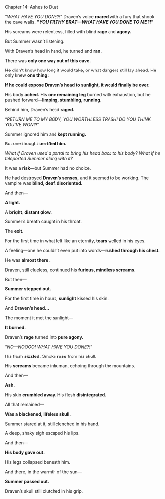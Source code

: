 Chapter 14: Ashes to Dust

"*WHAT HAVE YOU DONE?!*" Draven’s voice **roared** with a fury that shook the cave walls. **"*YOU FILTHY BRAT—WHAT HAVE YOU DONE TO ME?!*"**

His screams were relentless, filled with blind **rage** and **agony.**

But Summer wasn’t listening.

With Draven’s head in hand, he turned and **ran.**

There was **only one way out of this cave.**

He didn’t know how long it would take, or what dangers still lay ahead. He only knew **one thing:**

**If he could expose Draven’s head to sunlight, it would finally be over.**

His body **ached.** His **one remaining leg** burned with exhaustion, but he pushed forward—**limping, stumbling, running.**

Behind him, Draven’s head **raged.**

“*RETURN ME TO MY BODY, YOU WORTHLESS TRASH! DO YOU THINK YOU’VE WON?!*”

Summer ignored him and **kept running.**

But one thought **terrified him.**

*What if Draven used a portal to bring his head back to his body? What if he teleported Summer along with it?*

It was a **risk**—but Summer had no choice.

He had destroyed **Draven’s senses,** and it seemed to be working. The vampire was **blind, deaf, disoriented.**

And then—

**A light.**

A **bright, distant glow.**

Summer’s breath caught in his throat.

The **exit.**

For the first time in what felt like an eternity, **tears** welled in his eyes.

A feeling—one he couldn’t even put into words—**rushed through his chest.**

He was **almost there.**

Draven, still clueless, continued his **furious, mindless screams.**

But then—

**Summer stepped out.**

For the first time in hours, **sunlight** kissed his skin.

And **Draven’s head…**

The moment it met the sunlight—

**It burned.**

Draven’s **rage** turned into **pure agony.**

“*NO—NOOOO! WHAT HAVE YOU DONE?!*”

His flesh **sizzled.** Smoke **rose** from his skull.

His **screams** became inhuman, echoing through the mountains.

And then—

**Ash.**

His skin **crumbled away.** His flesh **disintegrated.**

All that remained—

**Was a blackened, lifeless skull.**

Summer stared at it, still clenched in his hand.

A deep, shaky sigh escaped his lips.

And then—

**His body gave out.**

His legs collapsed beneath him.

And there, in the warmth of the sun—

**Summer passed out.**

Draven’s skull still clutched in his grip.
